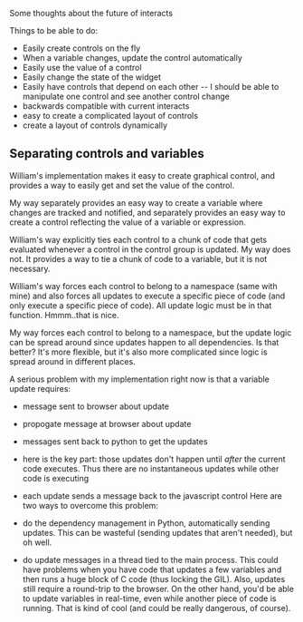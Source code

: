 
Some thoughts about the future of interacts 

Things to be able to do: 

   * Easily create controls on the fly 
   * When a variable changes, update the control automatically 
   * Easily use the value of a control 
   * Easily change the state of the widget 
   * Easily have controls that depend on each other -- I should be able to manipulate one control and see another control change 
   * backwards compatible with current interacts 
   * easy to create a complicated layout of controls 
   * create a layout of controls dynamically 

## Separating controls and variables

William's implementation makes it easy to create graphical control, and provides a way to easily get and set the value of the control. 

My way separately provides an easy way to create a variable where changes are tracked and notified, and separately provides an easy way to create a control reflecting the value of a variable or expression. 

William's way explicitly ties each control to a chunk of code that gets evaluated whenever a control in the control group is updated. My way does not.  It provides a way to tie a chunk of code to a variable, but it is not necessary. 

William's way forces each control to belong to a namespace (same with mine) and also forces all updates to execute a specific piece of code (and only execute a specific piece of code).  All update logic must be in that function.  Hmmm..that is nice. 

My way forces each control to belong to a namespace, but the update logic can be spread around since updates happen to all dependencies.  Is that better?  It's more flexible, but it's also more complicated since logic is spread around in different places. 

A serious problem with my implementation right now is that a variable update requires: 

   * message sent to browser about update 
   * propogate message at browser about update 
   * messages sent back to python to get the updates 
   * here is the key part: those updates don't happen until *after* the current code executes.  Thus there are no instantaneous updates while other code is executing 
   * each update sends a message back to the javascript control 
Here are two ways to overcome this problem: 

   * do the dependency management in Python, automatically sending updates.  This can be wasteful (sending updates that aren't needed), but oh well. 
   * do update messages in a thread tied to the main process.  This could have problems when you have code that updates a few variables and then runs a huge block of C code (thus locking the GIL).  Also, updates still require a round-trip to the browser.  On the other hand, you'd be able to update variables in real-time, even while another piece of code is running.  That is kind of cool (and could be really dangerous, of course). 